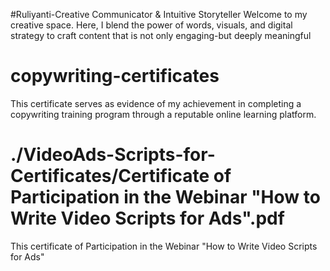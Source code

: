 #Ruliyanti-Creative Communicator & Intuitive Storyteller
Welcome to my creative space. Here, I blend the power of words, visuals, and digital strategy to craft content that is not only engaging-but deeply meaningful
# copywriting-certificates
This certificate serves as evidence of my achievement in completing a copywriting training program through a reputable online learning platform.
# ./VideoAds-Scripts-for-Certificates/Certificate of Participation in the Webinar "How to Write Video Scripts for Ads".pdf
This certificate of Participation in the Webinar "How to Write Video Scripts for Ads"
